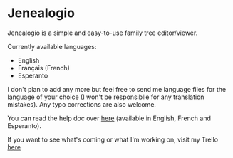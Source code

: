 # Jenealogio

Jenealogio is a simple and easy-to-use family tree editor/viewer.

Currently available languages:
- English
- Français (French)
- Esperanto

I don't plan to add any more but feel free to send me language files for the language of your choice (I won't be responsiblle for any translation mistakes).
Any typo corrections are also welcome.

You can read the help doc over [here](http://darmo-creations.net/products/jenealogio/help-doc/) (available in English, French and Esperanto).

If you want to see what's coming or what I'm working on, visit my Trello [here](https://trello.com/b/bL5gDhpJ/jenealogio)
